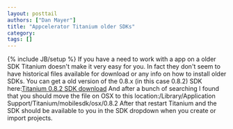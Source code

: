 ```yaml
---
layout: posttail
authors: ["Dan Mayer"]
title: "Appcelerator Titanium older SDKs"
category:
tags: []
---
```

{% include JB/setup %}
If you have a need to work with a app on a older SDK Titanium doesn't make it very easy for you. In fact they don't seem to have historical files available for download or any info on how to install older SDKs.    You can get a old version of the 0.8.x (in this case 0.8.2) SDK here:[Titanium 0.8.2 SDK download](http://share1t.com/dto0nv)    And after a bunch of searching I found that you should move the file on OSX to this location:/Library/Application Support/Titanium/mobilesdk/osx/0.8.2    After that restart Titanium and the SDK should be available to you in the SDK dropdown when you create or import projects.